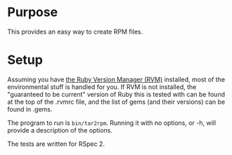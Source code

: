 Purpose
=======

This provides an easy way to create RPM files.


Setup
======

Assuming you have [the Ruby Version Manager (RVM)](https://rvm.beginrescueend.com/) installed, most of the environmental stuff is handled for you.  If RVM is not installed, the "guaranteed to be current" version of Ruby this is tested with can be found at the top of the .rvmrc file, and the list of gems (and their versions) can be found in .gems.

The program to run is `bin/tar2rpm`.  Running it with no options, or -h, will provide a description of the options.

The tests are written for RSpec 2.
